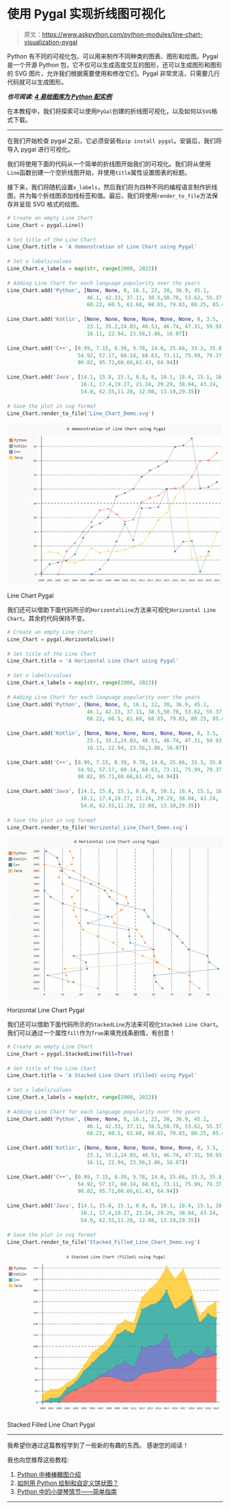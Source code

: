 # 使用 Pygal 实现折线图可视化

> 原文：<https://www.askpython.com/python-modules/line-chart-visualization-pygal>

Python 有不同的可视化包，可以用来制作不同种类的图表、图形和绘图。Pygal 是一个开源 Python 包，它不仅可以生成高度交互的图形，还可以生成图形和图形的 SVG 图片，允许我们根据需要使用和修改它们。Pygal 非常灵活，只需要几行代码就可以生成图形。

***也可阅读: [4 易绘图库为 Python 配实例](https://www.askpython.com/python-modules/plotting-libraries-python)***

在本教程中，我们将探索可以使用`PyGal`创建的折线图可视化，以及如何以`SVG`格式下载。

* * *

在我们开始检查 pygal 之前，它必须安装有`pip install pygal`。安装后，我们将导入 pygal 进行可视化。

我们将使用下面的代码从一个简单的折线图开始我们的可视化。我们将从使用`Line`函数创建一个空折线图开始，并使用`title`属性设置图表的标题。

接下来，我们将随机设置`x_labels`，然后我们将为四种不同的编程语言制作折线图，并为每个折线图添加线标签和值。最后，我们将使用`render_to_file`方法保存并呈现 SVG 格式的绘图。

```py
# Create an empty Line Chart
Line_Chart = pygal.Line()

# Set title of the Line Chart
Line_Chart.title = 'A demonstration of Line Chart using Pygal'

# Set x labels/values
Line_Chart.x_labels = map(str, range(2000, 2022)) 

# Adding Line Chart for each language popularity over the years
Line_Chart.add('Python', [None, None, 0, 16.1, 22, 30, 36.9, 45.1, 
                          46.1, 42.33, 37.11, 38.5,50.78, 53.62, 55.37, 
                          60.22, 60.5, 61.68, 68.65, 79.83, 80.25, 85.44]) 

Line_Chart.add('Kotlin', [None, None, None, None, None, None, 0, 3.5, 10.1, 
                          23.1, 35.2,24.03, 46.53, 46.74, 47.31, 59.93,
                          16.11, 22.94, 23.56,1.86, 16.07]) 

Line_Chart.add('C++', [0.99, 7.15, 8.39, 9.78, 14.0, 25.66, 33.3, 35.8, 40.11, 
                       54.92, 57.17, 60.14, 68.63, 73.11, 75.99, 79.37, 89.73, 
                       90.82, 95.71,60.66,61.43, 64.94]) 

Line_Chart.add('Java', [14.1, 15.8, 15.1, 8.8, 8, 10.1, 18.4, 15.1, 16.6, 
                        16.1, 17.4,19.27, 21.24, 29.29, 38.04, 43.24, 
                        54.0, 62.55,11.28, 12.08, 13.19,29.35]) 

# Save the plot in svg format
Line_Chart.render_to_file('Line_Chart_Demo.svg')

```

![Line Chart Pygal](img/49db13650d6d16a34bde31b6d2b7cb64.png)

Line Chart Pygal

我们还可以借助下面代码所示的`HorizontalLine`方法来可视化`Horizontal Line Chart`。其余的代码保持不变。

```py
# Create an empty Line Chart
Line_Chart = pygal.HorizontalLine()

# Set title of the Line Chart
Line_Chart.title = 'A Horizontal Line Chart using Pygal'

# Set x labels/values
Line_Chart.x_labels = map(str, range(2000, 2022)) 

# Adding Line Chart for each language popularity over the years
Line_Chart.add('Python', [None, None, 0, 16.1, 22, 30, 36.9, 45.1, 
                          46.1, 42.33, 37.11, 38.5,50.78, 53.62, 55.37, 
                          60.22, 60.5, 61.68, 68.65, 79.83, 80.25, 85.44]) 

Line_Chart.add('Kotlin', [None, None, None, None, None, None, 0, 3.5, 10.1, 
                          23.1, 35.2,24.03, 46.53, 46.74, 47.31, 59.93,
                          16.11, 22.94, 23.56,1.86, 16.07]) 

Line_Chart.add('C++', [0.99, 7.15, 8.39, 9.78, 14.0, 25.66, 33.3, 35.8, 40.11, 
                       54.92, 57.17, 60.14, 68.63, 73.11, 75.99, 79.37, 89.73, 
                       90.82, 95.71,60.66,61.43, 64.94]) 

Line_Chart.add('Java', [14.1, 15.8, 15.1, 8.8, 8, 10.1, 18.4, 15.1, 16.6, 
                        16.1, 17.4,19.27, 21.24, 29.29, 38.04, 43.24, 
                        54.0, 62.55,11.28, 12.08, 13.19,29.35]) 

# Save the plot in svg format
Line_Chart.render_to_file('Horizontal_Line_Chart_Demo.svg')

```

![Horizontal Line Chart Pygal](img/4d3acd31a56d35b4a52d964e30422271.png)

Horizontal Line Chart Pygal

我们还可以借助下面代码所示的`StackedLine`方法来可视化`Stacked Line Chart`。我们可以通过一个属性`fill`作为`True`来填充线条剧情，有创意！

```py
# Create an empty Line Chart
Line_Chart = pygal.StackedLine(fill=True)

# Set title of the Line Chart
Line_Chart.title = 'A Stacked Line Chart (Filled) using Pygal'

# Set x labels/values
Line_Chart.x_labels = map(str, range(2000, 2022)) 

# Adding Line Chart for each language popularity over the years
Line_Chart.add('Python', [None, None, 0, 16.1, 22, 30, 36.9, 45.1, 
                          46.1, 42.33, 37.11, 38.5,50.78, 53.62, 55.37, 
                          60.22, 60.5, 61.68, 68.65, 79.83, 80.25, 85.44]) 

Line_Chart.add('Kotlin', [None, None, None, None, None, None, 0, 3.5, 10.1, 
                          23.1, 35.2,24.03, 46.53, 46.74, 47.31, 59.93,
                          16.11, 22.94, 23.56,1.86, 16.07]) 

Line_Chart.add('C++', [0.99, 7.15, 8.39, 9.78, 14.0, 25.66, 33.3, 35.8, 40.11, 
                       54.92, 57.17, 60.14, 68.63, 73.11, 75.99, 79.37, 89.73, 
                       90.82, 95.71,60.66,61.43, 64.94]) 

Line_Chart.add('Java', [14.1, 15.8, 15.1, 8.8, 8, 10.1, 18.4, 15.1, 16.6, 
                        16.1, 17.4,19.27, 21.24, 29.29, 38.04, 43.24, 
                        54.0, 62.55,11.28, 12.08, 13.19,29.35]) 

# Save the plot in svg format
Line_Chart.render_to_file('Stacked_Filled_Line_Chart_Demo.svg')

```

![Stacked Filled Line Chart Pygal](img/a432446f2fe22a031e35327672cc05fb.png)

Stacked Filled Line Chart Pygal

* * *

我希望你通过这篇教程学到了一些新的有趣的东西。
感谢您的阅读！

我也向您推荐这些教程:

1.  [Python 中棒棒糖图介绍](https://www.askpython.com/python/examples/lollipop-charts-in-python)
2.  [如何用 Python 绘制和自定义饼状图？](https://www.askpython.com/python/plot-customize-pie-chart-in-python)
3.  [Python 中的小提琴情节——简单指南](https://www.askpython.com/python/examples/violin-plots-in-python)

* * *